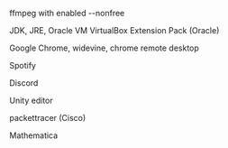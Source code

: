 

ffmpeg with enabled --nonfree

JDK, JRE, Oracle VM VirtualBox Extension Pack (Oracle)

Google Chrome, widevine, chrome remote desktop

Spotify

Discord

Unity editor

packettracer (Cisco)

Mathematica


